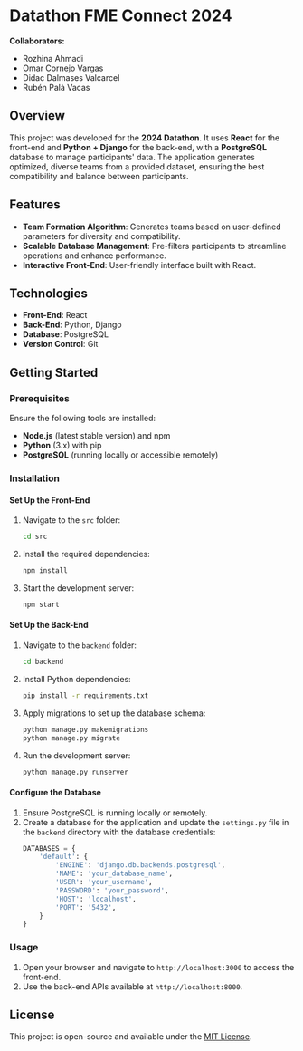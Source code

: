 
# Datathon FME Connect 2024

**Collaborators:**  
- Rozhina Ahmadi  
- Omar Cornejo Vargas  
- Didac Dalmases Valcarcel  
- Rubén Palà Vacas  

## Overview  
This project was developed for the **2024 Datathon**. It uses **React** for the front-end and **Python + Django** for the back-end, with a **PostgreSQL** database to manage participants' data. The application generates optimized, diverse teams from a provided dataset, ensuring the best compatibility and balance between participants.

## Features  
- **Team Formation Algorithm**: Generates teams based on user-defined parameters for diversity and compatibility.  
- **Scalable Database Management**: Pre-filters participants to streamline operations and enhance performance.  
- **Interactive Front-End**: User-friendly interface built with React.  

## Technologies  
- **Front-End**: React  
- **Back-End**: Python, Django  
- **Database**: PostgreSQL  
- **Version Control**: Git  

## Getting Started  
### Prerequisites  
Ensure the following tools are installed:  
- **Node.js** (latest stable version) and npm  
- **Python** (3.x) with pip  
- **PostgreSQL** (running locally or accessible remotely)  

### Installation  

#### Set Up the Front-End  
1. Navigate to the `src` folder:  
   ```bash
   cd src
   ```  
2. Install the required dependencies:  
   ```bash
   npm install
   ```  
3. Start the development server:  
   ```bash
   npm start
   ```  

#### Set Up the Back-End  
1. Navigate to the `backend` folder:  
   ```bash
   cd backend
   ```  
2. Install Python dependencies:  
   ```bash
   pip install -r requirements.txt
   ```  
3. Apply migrations to set up the database schema:  
   ```bash
   python manage.py makemigrations
   python manage.py migrate
   ```  
4. Run the development server:  
   ```bash
   python manage.py runserver
   ```  

#### Configure the Database  
1. Ensure PostgreSQL is running locally or remotely.  
2. Create a database for the application and update the `settings.py` file in the `backend` directory with the database credentials:  
   ```python
   DATABASES = {
       'default': {
           'ENGINE': 'django.db.backends.postgresql',
           'NAME': 'your_database_name',
           'USER': 'your_username',
           'PASSWORD': 'your_password',
           'HOST': 'localhost',
           'PORT': '5432',
       }
   }
   ```  

### Usage  
1. Open your browser and navigate to `http://localhost:3000` to access the front-end.  
2. Use the back-end APIs available at `http://localhost:8000`.  

## License  
This project is open-source and available under the [MIT License](LICENSE).  
